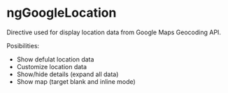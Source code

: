 # ngGoogleLocation
Directive used for display location data from Google Maps Geocoding API.

Posibilities:
- Show defulat location data
- Customize location data
- Show/hide details (expand all data)
- Show map (target blank and inline mode)
